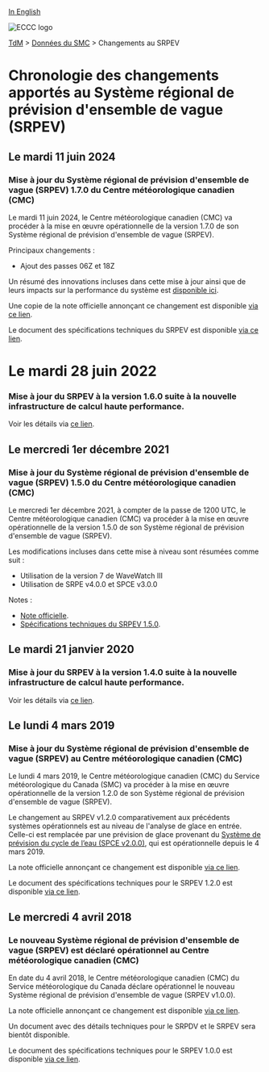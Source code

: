 [In English](changelog_rewps_en.md)

![ECCC logo](../../img_eccc-logo.png)

[TdM](../../readme_fr.md) > [Données du SMC](../readme_fr.md) > Changements au SRPEV

# Chronologie des changements apportés au Système régional de prévision d'ensemble de vague (SRPEV)

## Le mardi 11 juin 2024

### Mise à jour du  Système régional de prévision d'ensemble de vague (SRPEV) 1.7.0 du Centre météorologique canadien (CMC)

Le mardi 11 juin 2024, le Centre météorologique canadien (CMC) va procéder à la mise en œuvre opérationnelle de la version 1.7.0 de son Système régional de prévision d'ensemble de vague (SRPEV).

Principaux changements :

* Ajout des passes 06Z et 18Z

Un résumé des innovations incluses dans cette mise à jour ainsi que de leurs impacts sur la performance du système est [disponible ici](https://collaboration.cmc.ec.gc.ca/cmc/cmoi/product_guide/docs/fact_sheets/factsheet_rewps-170_f.pdf).

Une copie de la note officielle annonçant ce changement est disponible [via ce lien](http://dd.meteo.gc.ca/doc/genots/2024/06/11/NOCN03_CWAO_262118___xxxxx).

Le document des spécifications techniques du SRPEV est disponible [via ce lien](https://collaboration.cmc.ec.gc.ca/cmc/cmoi/product_guide/docs/tech_specifications/tech_specifications_REWPS_1.7.0_f.pdf).

# Le mardi 28 juin 2022

### Mise à jour du SRPEV à la version 1.6.0 suite à la nouvelle infrastructure de calcul haute performance. 

Voir les détails via [ce lien](../changelog_multisystems_fr.md).

## Le mercredi 1er décembre 2021

### Mise à jour du Système régional de prévision d'ensemble de vague (SRPEV) 1.5.0 du Centre météorologique canadien (CMC)

Le mercredi 1er décembre 2021, à compter de la passe de 1200 UTC, le Centre météorologique canadien (CMC) va procéder à la mise en œuvre opérationnelle de la version 1.5.0 de son Système régional de prévision d'ensemble de vague (SRPEV).

Les modifications incluses dans cette mise à niveau sont résumées comme suit :

* Utilisation de la version 7 de WaveWatch III
* Utilisation de SRPE v4.0.0 et SPCE v3.0.0

Notes :

* [Note officielle](http://dd.meteo.gc.ca/doc/genots/2021/11/26/NOCN03_CWAO_262118___50159).
* [Spécifications techniques du SRPEV 1.5.0](https://collaboration.cmc.ec.gc.ca/cmc/cmoi/product_guide/docs/tech_specifications/tech_specifications_REWPS_1.5.0_f.pdf).

## Le mardi 21 janvier 2020

### Mise à jour du SRPEV à la version 1.4.0 suite à la nouvelle infrastructure de calcul haute performance. 

Voir les détails via [ce lien](../changelog_multisystems_fr.md).

## Le lundi 4 mars 2019

### Mise à jour du Système régional de prévision d'ensemble de vague (SRPEV) au Centre météorologique canadien (CMC)

Le lundi 4 mars 2019, le Centre météorologique canadien (CMC) du Service météorologique du Canada (SMC) va procéder à la mise en œuvre opérationnelle de la version 1.2.0 de son Système régional de prévision d'ensemble de vague (SRPEV).

Le changement au SRPEV v1.2.0 comparativement aux précédents systèmes opérationnels est au niveau de l'analyse de glace en entrée. Celle-ci est remplacée par une prévision de glace provenant du [Système de prévision du cycle de l’eau (SPCE v2.0.0)](/../nwp_wcps/changelog_wcps_fr.md), qui est opérationnelle depuis le 4 mars 2019.

La note officielle annonçant ce changement est disponible [via ce lien](https://dd.meteo.gc.ca/doc/genots/2019/03/05/NOCN03_CWAO_051918___12705).

Le document des spécifications techniques pour le SRPEV 1.2.0 est disponible [via ce lien](https://collaboration.cmc.ec.gc.ca/cmc/CMOI/product_guide/docs/tech_specifications/tech_specifications_REWPS_1.2.0_f.pdf).

## Le mercredi 4 avril 2018

### Le nouveau Système régional de prévision d'ensemble de vague (SRPEV) est déclaré opérationnel au Centre météorologique canadien (CMC)

En date du 4 avril 2018, le Centre météorologique canadien (CMC) du Service météorologique du Canada déclare opérationnel le nouveau Système régional de prévision d'ensemble de vague (SRPEV v1.0.0).

La note officielle annonçant ce changement est disponible [via ce lien](https://dd.meteo.gc.ca/doc/genots/2018/04/03/NOCN03_CWAO_032022___00001).

Un document avec des détails techniques pour le SRPDV et le SRPEV sera bientôt disponible.

Le document des spécifications techniques pour le SRPEV 1.0.0 est disponible [via ce lien](https://collaboration.cmc.ec.gc.ca/cmc/CMOI/product_guide/docs/tech_specifications/tech_specifications_REWPS_1.0.0_f.pdf).
